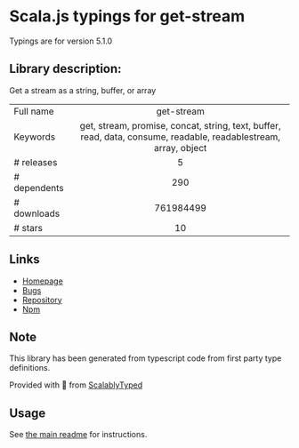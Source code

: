 
# Scala.js typings for get-stream

Typings are for version 5.1.0

## Library description:
Get a stream as a string, buffer, or array

|                    |                 |
| ------------------ | :-------------: |
| Full name          | get-stream |
| Keywords           | get, stream, promise, concat, string, text, buffer, read, data, consume, readable, readablestream, array, object |
| # releases         | 5 |
| # dependents       | 290 |
| # downloads        | 761984499 |
| # stars            | 10 |

## Links
- [Homepage](https://github.com/sindresorhus/get-stream#readme)
- [Bugs](https://github.com/sindresorhus/get-stream/issues)
- [Repository](https://github.com/sindresorhus/get-stream)
- [Npm](https://www.npmjs.com/package/get-stream)
    


## Note
This library has been generated from typescript code from first party type definitions.

Provided with :purple_heart: from [ScalablyTyped](https://github.com/oyvindberg/ScalablyTyped)

## Usage
See [the main readme](../../readme.md) for instructions.


